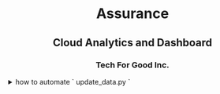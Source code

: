 <h1 align = "center"> Assurance </h1>
<h2 align = "center"> Cloud Analytics and Dashboard </h2>
<h3 align = "center"> Tech For Good Inc. </h3>


<details>
<summary> how to automate ` update_data.py `</summary>

```
if (isAwesome){
  return true
}
```

And if you'd like to use syntax highlighting, include the language:

```javascript
if (isAwesome){
  return true
}
```

